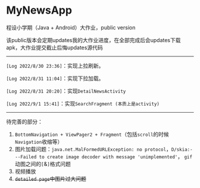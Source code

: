 # MyNewsApp
程设小学期（Java + Android）大作业，public version

该public版本会定期updates我的大作业进度，在全部完成后会updates下载apk，大作业提交截止后悔updates源代码

-----------



`[Log 2022/8/30 23:36]`：实现上拉刷新。

`[Log 2022/8/31 11:04]`：实现下拉加载。

`[Log 2022/8/31 20:20]`：实现`DetailNewsActivity`

`[Log 2022/9/1 15:41]`：实现`SearchFragment (本质上是activity)`

-----------



待完善的部分：

1. `BottomNavigation + ViewPager2 + Fragment`（包括`scroll`的时候`Navigation`收缩等）
2. 图片加载问题：`java.net.MalFormedURLException: no protocol`，`D/skia:---Failed to create image decoder with message 'unimplemented'`， `gif`动图之间的`[`&`]`格式问题
3. 视频播放
3. ~~`detailed page`中图片过大问题~~
